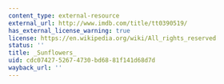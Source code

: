 ```yaml
---
content_type: external-resource
external_url: http://www.imdb.com/title/tt0390519/
has_external_license_warning: true
license: https://en.wikipedia.org/wiki/All_rights_reserved
status: ''
title: _Sunflowers_
uid: cdc07427-5267-4730-bd68-81f141d68d7d
wayback_url: ''
---
```

